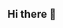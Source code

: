 ## Hi there 👋

<!--
**gratis-caelum/gratis-caelum** is a ✨ _special_ ✨ repository because its `README.md` (this file) appears on your GitHub profile.

Here are some ideas to get you started:
<img src="https://capsule-render.vercel.app/api?type=모양&color=색상코드&height=높이&section=header&text=텍스트&fontSize=텍스트크기" />
<img src="https://capsule-render.vercel.app/api?type=모양&color=색상코드&height=높이&section=footer&text=텍스트&fontSize=텍스트크기" />

<img src="https://capsule-render.vercel.app/api?type=waving&color=BDBDC8&height=150&section=header" />
<img src="https://capsule-render.vercel.app/api?type=waving&color=BDBDC8&height=150&section=footer" />

[![Top Langs](https://github-readme-stats.vercel.app/api/top-langs/?username=깃허브 아이디)](https://github.com/anuraghazra/github-readme-stats)
[![Anurag's GitHub stats](https://github-readme-stats.vercel.app/api?username=깃허브아이디)](https://github.com/anuraghazra/github-readme-stats)
![Anurag's GitHub stats](https://github-readme-stats.vercel.app/api?username=깃허브아이디&hide=contribs,prs&show_icons=true&theme=테마)
[![Velog's GitHub stats](https://velog-readme-stats.vercel.app/api?name=벨로그아이디)](벨로그링크)
![js](https://img.shields.io/badge/JavaScript-F7DF1E?style=for-the-badge&logo=JavaScript&logoColor=white)

출처: https://hulrud.tistory.com/3 [주독야독:티스토리]
출처: https://hulrud.tistory.com/3 [주독야독:티스토리]
출처: https://hulrud.tistory.com/3 [주독야독:티스토리]
출처: https://hulrud.tistory.com/3 [주독야독:티스토리]
출처: https://hulrud.tistory.com/3 [주독야독:티스토리]
- 🔭 I’m currently working on ...
- 🌱 I’m currently learning ...
- 👯 I’m looking to collaborate on ...
- 🤔 I’m looking for help with ...
- 💬 Ask me about ...
- 📫 How to reach me: ...
- 😄 Pronouns: ...
- ⚡ Fun fact: ...
-->
